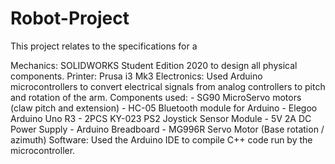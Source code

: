 # Robot-Project
This project relates to the specifications for a 

Mechanics: SOLIDWORKS Student Edition 2020 to design all physical components.
Printer: Prusa i3 Mk3
Electronics: Used Arduino microcontrollers to convert electrical signals from analog controllers to pitch and rotation of the arm.
  Components used:
    - SG90 MicroServo motors (claw pitch and extension)
    - HC-05 Bluetooth module for Arduino
    - Elegoo Arduino Uno R3
    - 2PCS KY-023 PS2 Joystick Sensor Module
    - 5V 2A DC Power Supply
    - Arduino Breadboard
    - MG996R Servo Motor (Base rotation / azimuth)
Software: Used the Arduino IDE to compile C++ code run by the microcontroller.

